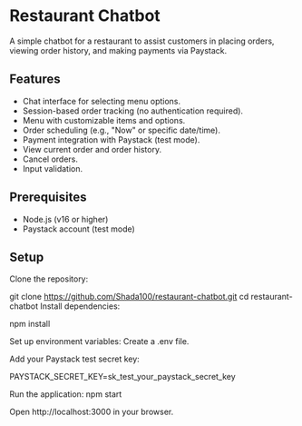 # Restaurant Chatbot

A simple chatbot for a restaurant to assist customers in placing orders, viewing order history, and making payments via Paystack.

## Features
- Chat interface for selecting menu options.
- Session-based order tracking (no authentication required).
- Menu with customizable items and options.
- Order scheduling (e.g., "Now" or specific date/time).
- Payment integration with Paystack (test mode).
- View current order and order history.
- Cancel orders.
- Input validation.

## Prerequisites
- Node.js (v16 or higher)
- Paystack account (test mode)

## Setup
 Clone the repository:
  
git clone https://github.com/Shada100/restaurant-chatbot.git
cd restaurant-chatbot
Install dependencies:

npm install

Set up environment variables:
Create a .env file.

Add your Paystack test secret key:

PAYSTACK_SECRET_KEY=sk_test_your_paystack_secret_key

Run the application:
npm start

Open http://localhost:3000 in your browser.

